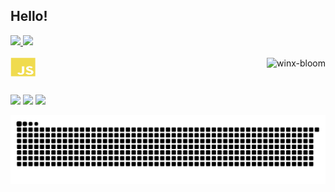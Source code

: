 ## Hello! 
 <div>
 <a href="https://github.com/JaqueRV">
  <img height="180em" src="https://github-readme-stats.vercel.app/api/top-langs/?username=JaqueRV&layout=compact&langs_count=7&theme=dracula"/>
  <img height="180em" src="https://github-readme-stats.vercel.app/api?username=JaqueRV&show_icons=true&theme=dracula&include_all_commits=true&count_private=true"/>
</div>
 
<div style="display: inline_block"><br>
  <img align="center" alt="Js" height="30" width="40" src="https://raw.githubusercontent.com/devicons/devicon/master/icons/javascript/javascript-plain.svg">
  <img align="right" alt="winx-bloom" src="https://media.tenor.com/images/7c62489065a4e21a6bfb25d4a11e3076/tenor.gif">
</div>
  
  ##
 <div>
 <a href="https://www.linkedin.com/in/jaqueline-vaz-39893993/" target="_blank"><img src="https://img.shields.io/badge/-LinkedIn-%230077B5?style=for-the-badge&logo=linkedin&logoColor=white" target="_blank"></a> 
 <a href = "mailto:jaquelinevaz95@gmail.com"><img src="https://img.shields.io/badge/-Gmail-%23333?style=for-the-badge&logo=gmail&logoColor=white" target="_blank"></a>
 <a href="https://www.instagram.com/jaquelinevaz/" target="_blank"><img src="https://img.shields.io/badge/-Instagram-%23E4405F?style=for-the-badge&logo=instagram&logoColor=white" target="_blank"></a>
 
  ![Snake animation](https://github.com/JaqueRV/JaqueRV/blob/output/github-contribution-grid-snake.svg)
 
</div>
